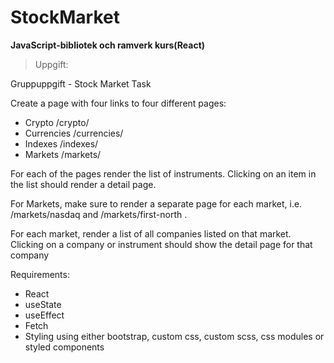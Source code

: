 # StockMarket

 **JavaScript-bibliotek och ramverk kurs(React)**
 
>Uppgift:

Gruppuppgift - Stock Market Task

Create a page with four links to four different pages:
- Crypto /crypto/
- Currencies /currencies/
- Indexes /indexes/
- Markets /markets/

For each of the pages render the list of instruments. Clicking on an item in the
list should render a detail page.

For Markets, make sure to render a separate page for each market, i.e.
/markets/nasdaq and /markets/first-north .

For each market, render a list of all companies listed on that market. Clicking
on a company or instrument should show the detail page for that company

Requirements:
- React
- useState
- useEffect
- Fetch
- Styling using either bootstrap, custom css, custom scss, css modules or styled components


